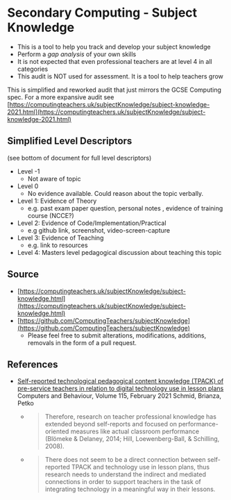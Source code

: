 Secondary Computing - Subject Knowledge
=======================================

* This is a tool to help you track and develop your subject knowledge
* Perform a _gap analysis_ of your own skills
* It is not expected that even professional teachers are at level 4 in all categories
* This audit is NOT used for assessment. It is a tool to help teachers grow

This is simplified and reworked audit that just mirrors the GCSE Computing spec. For a more expansive audit see [https://computingteachers.uk/subjectKnowledge/subject-knowledge-2021.html](https://computingteachers.uk/subjectKnowledge/subject-knowledge-2021.html)



Simplified Level Descriptors
----------------------------
(see bottom of document for full level descriptors)
* Level -1
    * Not aware of topic
* Level 0
    * No evidence available. Could reason about the topic verbally.
* Level 1: Evidence of Theory
    * e.g. past exam paper question, personal notes , evidence of training course (NCCE?)
* Level 2: Evidence of Code/Implementation/Practical
    * e.g github link, screenshot, video-screen-capture
* Level 3: Evidence of Teaching
    * e.g. link to resources
* Level 4: Masters level pedagogical discussion about teaching this topic


Source
------

* [https://computingteachers.uk/subjectKnowledge/subject-knowledge.html](https://computingteachers.uk/subjectKnowledge/subject-knowledge.html)
* [https://github.com/ComputingTeachers/subjectKnowledge](https://github.com/ComputingTeachers/subjectKnowledge)
    * Please feel free to submit alterations, modifications, additions, removals in the form of a pull request.

References
----------
* [Self-reported technological pedagogical content knowledge (TPACK) of pre-service teachers in relation to digital technology use in lesson plans](https://www.sciencedirect.com/science/article/pii/S0747563220303332) Computers and Behaviour, Volume 115, February 2021 Schmid, Brianza, Petko
    * > Therefore, research on teacher professional knowledge has extended beyond self-reports and focused on performance-oriented measures like actual classroom performance (Blömeke & Delaney, 2014; Hill, Loewenberg-Ball, & Schilling, 2008).
    * > There does not seem to be a direct connection between self-reported TPACK and technology use in lesson plans, thus research needs to understand the indirect and mediated connections in order to support teachers in the task of integrating technology in a meaningful way in their lessons.
